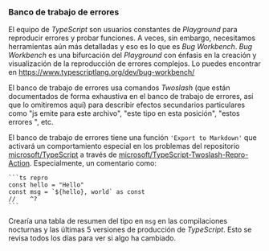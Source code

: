 ### Banco de trabajo de errores

El equipo de *TypeScript* son usuarios constantes de *Playground* para reproducir errores y probar funciones. A veces, sin embargo, necesitamos herramientas aún más detalladas y eso es lo que es *Bug Workbench*. *Bug Workbench* es una bifurcación del *Playground* con énfasis en la creación y visualización de la reproducción de errores complejos. Lo puedes encontrar en https://www.typescriptlang.org/dev/bug-workbench/

El banco de trabajo de errores usa comandos *Twoslash* (que están documentados de forma exhaustiva en el banco de trabajo de errores, así que lo omitiremos aquí) para describir efectos secundarios particulares como "js emite para este archivo", "este tipo en esta posición", "estos errores ", etc.

El banco de trabajo de errores tiene una función `'Export to Markdown'` que activará un comportamiento especial en los problemas del repositorio [microsoft/TypeScript](https://github.com/microsoft/TypeScript) a través de [microsoft/TypeScript-Twoslash-Repro-Action](https://github.com/microsoft/TypeScript-Twoslash-Repro-Action#twoslash-verify-github-action). Especialmente, un comentario como:

````
```ts repro
const hello = "Hello"
const msg = `${hello}, world` as const
//    ^?
```
````

Crearía una tabla de resumen del tipo en `msg` en las compilaciones nocturnas y las últimas 5 versiones de producción de *TypeScript*. Esto se revisa todos los días para ver si algo ha cambiado.
